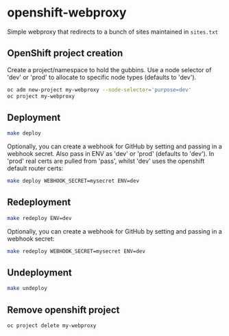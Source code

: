 # openshift-webproxy

Simple webproxy that redirects to a bunch of sites maintained in `sites.txt`

## OpenShift project creation

Create a project/namespace to hold the gubbins.  Use a node selector of 'dev' or 'prod' to allocate to specific node types (defaults to 'dev').

```bash
oc adm new-project my-webproxy --node-selector='purpose=dev'
oc project my-webproxy
```

## Deployment

```bash
make deploy
```

Optionally, you can create a webhook for GitHub by setting and passing in a webhook secret.  Also pass in ENV as 'dev' or 'prod' (defaults to 'dev').  In 'prod' real certs are pulled from 'pass', whilst 'dev' uses the openshift default router certs:

```bash
make deploy WEBHOOK_SECRET=mysecret ENV=dev
```

## Redeployment

```bash
make redeploy ENV=dev
```

Optionally, you can create a webhook for GitHub by setting and passing in a webhook secret:

```bash
make redeploy WEBHOOK_SECRET=mysecret ENV=dev
```

## Undeployment

```bash
make undeploy
```

## Remove openshift project

```bash
oc project delete my-webproxy
```
